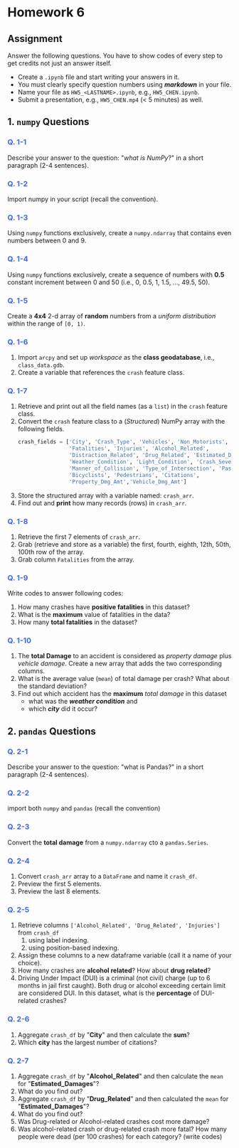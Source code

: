 # Homework 6

## Assignment

Answer the following questions. You have to show codes of every step to
get credits not just an answer itself.

- Create a `.ipynb` file and start writing your answers in it.
- You must clearly specify question numbers using **_markdown_** in your file.
- Name your file as `HW5_<LASTNAME>.ipynb`, e.g., `HW5_CHEN.ipynb`.
- Submit a presentation, e.g., `HW5_CHEN.mp4` (< 5 minutes) as well.

## 1. `numpy` Questions

### <span>**<font color='royalblue'>Q. 1-1</font>**</span>

Describe your answer to the question: "_what is NumPy_?"
in a short paragraph (2-4 sentences).

### <span>**<font color='royalblue'>Q. 1-2</font>**</span>

Import numpy in your script (recall the convention).

### <span>**<font color='royalblue'>Q. 1-3</font>**</span>

Using `numpy` functions exclusively, create a `numpy.ndarray` that contains
even numbers between 0 and 9.

### <span>**<font color='royalblue'>Q. 1-4</font>**</span>

Using `numpy` functions exclusively, create a sequence of numbers with **0.5**
constant increment between 0 and 50 (i.e., 0, 0.5, 1, 1.5, ..., 49.5, 50).

### <span>**<font color='royalblue'>Q. 1-5</font>**</span>

Create a **4x4** 2-d array of **random** numbers from a _uniform distribution_
within the range of `[0, 1)`.

### <span>**<font color='royalblue'>Q. 1-6</font>**</span>

1. Import `arcpy` and set up _workspace_ as the **class geodatabase**, i.e.,
   `class_data.gdb`.
2. Create a variable that references the `crash` feature class. 

### <span>**<font color='royalblue'>Q. 1-7</font>**</span>

1. Retrieve and print out all the field names (as a `list`) in the `crash`
   feature class.
2. Convert the `crash` feature class to a (_Structured_) NumPy array with the
   following fields.
   ```python
   crash_fields = ['City', 'Crash_Type', 'Vehicles', 'Non_Motorists', 
                   'Fatalities', 'Injuries', 'Alcohol_Related',
                   'Distraction_Related', 'Drug_Related', 'Estimated_Damages',
                   'Weather_Condition', 'Light_Condition', 'Crash_Severity',
                   'Manner_of_Collision', 'Type_of_Intersection', 'Passengers',
                   'Bicyclists', 'Pedestrians', 'Citations',
                   'Property_Dmg_Amt','Vehicle_Dmg_Amt']
   ```
3. Store the structured array with a variable named: `crash_arr`.
4. Find out and **print** how many records (rows) in `crash_arr`.

### <span>**<font color='royalblue'>Q. 1-8</font>**</span>

1. Retrieve the first 7 elements of `crash_arr`.
2. Grab (retrieve and store as a variable) the first, fourth, eighth, 12th,
   50th, 100th row of the array.
3. Grab column `Fatalities` from the array.

### <span>**<font color='royalblue'>Q. 1-9</font>**</span>

Write codes to answer following codes:

1. How many crashes have **positive fatalities** in this dataset?
2. What is the **maximum** value of fatalities in the data?
3. How many **total fatalities** in the dataset?

### <span>**<font color='royalblue'>Q. 1-10</font>**</span>

1. The **total Damage** to an accident is considered as _property damage_ plus
   _vehicle damage_. Create a new array that adds the two corresponding
   columns.
2. What is the average value (`mean`) of total damage per crash?
   What about the standard deviation?
3. Find out which accident has the **maximum** _total damage_ in this dataset 
   - what was the **_weather condition_** and
   - which **_city_** did it occur?

## 2. `pandas` Questions

### <span>**<font color='royalblue'>Q. 2-1</font>**</span>

Describe your answer to the question: "what is Pandas?"
in a short paragraph (2-4 sentences).

### <span>**<font color='royalblue'>Q. 2-2</font>**</span>

import both `numpy` and `pandas` (recall the convention)

### <span>**<font color='royalblue'>Q. 2-3</font>**</span>

Convert the **total damage** from a `numpy.ndarray` cto a `pandas.Series`.

### <span>**<font color='royalblue'>Q. 2-4</font>**</span>

1. Convert `crash_arr` array to a `DataFrame` and name it `crash_df`.
2. Preview the first 5 elements.
3. Preview the last 8 elements.

### <span>**<font color='royalblue'>Q. 2-5</font>**</span>

1. Retrieve columns `['Alcohol_Related', 'Drug_Related', 'Injuries']` from
   `crash_df`
   1. using label indexing.
   2. using position-based indexing.
2. Assign these columns to a new dataframe variable (call it a name of your
   choice).
3. How many crashes are **alcohol related**? How about **drug related**?
4. Driving Under Impact (DUI) is a criminal (not civil) charge (up to 6 months
   in jail first caught). Both drug or alcohol exceeding certain limit are
   considered DUI. In this dataset, what is the **percentage** of DUI-related
   crashes?

### <span>**<font color='royalblue'>Q. 2-6</font>**</span>

1. Aggregate `crash_df` by "**City**" and then calculate the **sum**?
2. Which **city** has the largest number of citations?

### <span>**<font color='royalblue'>Q. 2-7</font>**</span>

1. Aggregate `crash_df` by "**Alcohol_Related**" and then calculate the `mean`
   for "**Estimated_Damages**"?
2. What do you find out?
3. Aggregate `crash_df` by "**Drug_Related**" and then calculated the `mean`
   for "**Estimated_Damages**"?
4. What do you find out?
5. Was Drug-related or Alcohol-related crashes cost more damage?
6. Was alcohol-related crash or drug-related crash more fatal?
   How many people were dead (per 100 crashes) for each category?
   (write codes)